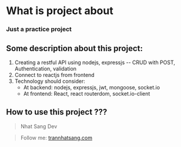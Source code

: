 # What is project about 
### Just a practice project

## Some description about this project:
1. Creating a restful API using nodejs, expressjs -- CRUD with POST, Authentication, validation
2. Connect to reactjs from frontend
3. Technology should consider:
    - At backend: nodejs, expressjs, jwt, mongoose, socket.io
    - At frontend: React, react routerdom, socket.io-client
## How to use this project ???

> Nhat Sang Dev

> Follow me: [trannhatsang.com](trannhatsang.com)